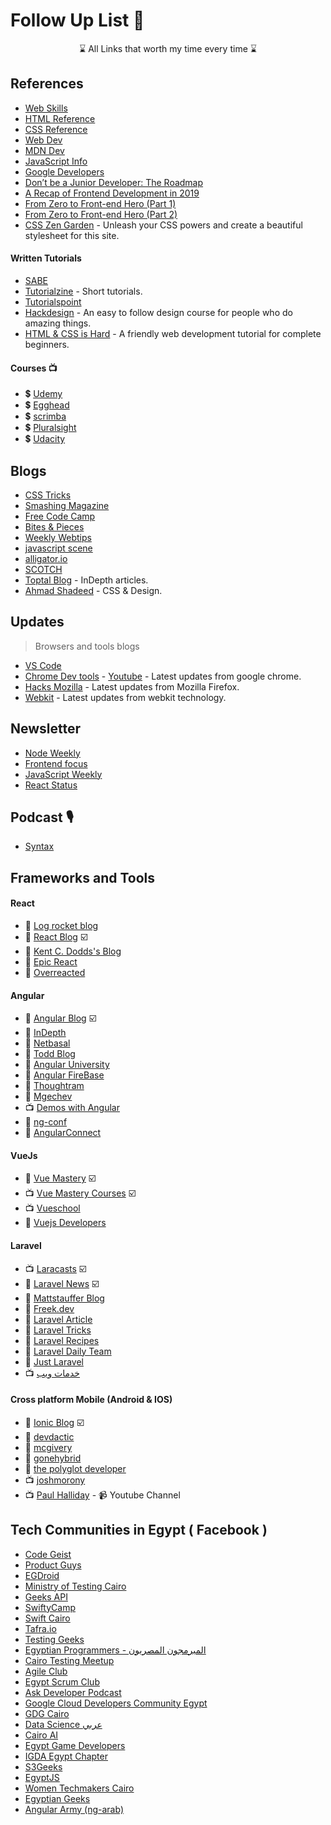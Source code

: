 # Follow Up List  📌

<p align="center">
⌛ All Links that worth my time every time ⌛
</p>

## References

- [Web Skills](https://andreasbm.github.io/web-skills/)
- [HTML Reference](http://htmlreference.io/)
- [CSS Reference](http://cssreference.io/)
- [Web Dev](https://web.dev/)
- [MDN Dev](https://developer.mozilla.org/en-US/)
- [JavaScript Info](https://javascript.info/)
- [Google Developers](https://developers.google.com/web/fundamentals)
- [Don’t be a Junior Developer: The Roadmap](https://zerotomastery.io/blog/dont-be-a-junior-developer-the-roadmap/)
- [A Recap of Frontend Development in 2019](https://levelup.gitconnected.com/a-recap-of-frontend-development-in-2019-1e7d07966d6c)
- [From Zero to Front-end Hero (Part 1)](https://www.freecodecamp.org/news/from-zero-to-front-end-hero-part-1-7d4f7f0bff02/)
- [From Zero to Front-end Hero (Part 2)](https://www.freecodecamp.org/news/from-zero-to-front-end-hero-part-2-adfa4824da9b/)
- [CSS Zen Garden](http://www.csszengarden.com) - Unleash your CSS powers and create a beautiful stylesheet for this site.

#### Written Tutorials

- [SABE](https://sabe.io/)
- [Tutorialzine](https://tutorialzine.com/) - Short tutorials.
- [Tutorialspoint](https://www.tutorialspoint.com/index.htm)
- [Hackdesign](https://hackdesign.org) - An easy to follow design course for people who do amazing things.
- [HTML & CSS is Hard](https://internetingishard.com/html-and-css/) - A friendly web development tutorial for complete beginners.

#### Courses 📺

- 💲 [Udemy](https://www.udemy.com/)
- 💲 [Egghead](https://egghead.io/)
- 💲 [scrimba](https://scrimba.com/)
- 💲 [Pluralsight](https://app.pluralsight.com/)
- 💲 [Udacity](https://www.udacity.com/)
## Blogs

- [CSS Tricks](https://css-tricks.com/)
- [Smashing Magazine](https://www.smashingmagazine.com/)
- [Free Code Camp](https://www.freecodecamp.org/news/)
- [Bites & Pieces](https://blog.bitsrc.io/)
- [Weekly Webtips](https://www.webtips.dev/)
- [javascript scene](https://medium.com/javascript-scene)
- [alligator.io](https://alligator.io/)
- [SCOTCH](https://scotch.io/)
- [Toptal Blog](https://www.toptal.com/blog) - InDepth articles.
- [Ahmad Shadeed](https://ishadeed.com/) - CSS & Design. 

## Updates
> Browsers and tools blogs

- [VS Code](https://code.visualstudio.com/updates)
- [Chrome Dev tools](https://developers.google.com/web/updates) - [Youtube](https://www.youtube.com/channel/UCnUYZLuoy1rq1aVMwx4aTzw) - Latest updates from google chrome.
- [Hacks Mozilla](https://hacks.mozilla.org/) - Latest updates from Mozilla Firefox.
- [Webkit](https://webkit.org/blog/) - Latest updates from webkit technology. 

## Newsletter

- [Node Weekly](https://nodeweekly.com/)
- [Frontend focus](https://frontendfoc.us/)
- [JavaScript Weekly](https://javascriptweekly.com/)
- [React Status](https://react.statuscode.com/)

## Podcast 🎙

- [Syntax](https://syntax.fm/)


## Frameworks and Tools
#### React

- 📰 [Log rocket blog](https://blog.logrocket.com/)
- 📰 [React Blog](https://reactjs.org/blog/) ☑️
- 📰 [Kent C. Dodds's Blog](https://kentcdodds.com/)
- 📰 [Epic React](https://epicreact.dev/articles)
- 📰 [Overreacted](https://overreacted.io/)

#### Angular

- 📰 [Angular Blog](https://blog.angular.io/) ☑️
- 📰 [InDepth](https://indepth.dev/)
- 📰 [Netbasal](https://netbasal.medium.com/)
- 📰 [Todd Blog](https://ultimatecourses.com/blog/)
- 📰 [Angular University](https://blog.angular-university.io/)
- 📰 [Angular FireBase](https://angularfirebase.com/lessons/)
- 📰 [Thoughtram](https://blog.thoughtram.io/categories/angular)
- 📰 [Mgechev](http://blog.mgechev.com/)
- 📺 [Demos with Angular](https://www.youtube.com/c/DemoswithAngular/videos)
- 📢 [ng-conf](https://www.youtube.com/channel/UCm9iiIfgmVODUJxINecHQkA)
- 📢 [AngularConnect](https://www.youtube.com/channel/UCzrskTiT_ObAk3xBkVxMz5g)

#### VueJs

- 📰 [Vue Mastery](https://medium.com/vue-mastery) ☑️
- 📺 [Vue Mastery Courses](https://www.vuemastery.com/) ☑️
- 📺 [Vueschool](https://vueschool.io/)
- 📰 [Vuejs Developers](https://vuejsdevelopers.com/)

#### Laravel

- 📺 [Laracasts](https://laracasts.com/) ☑️
- 📰 [Laravel News](https://laravel-news.com/) ☑️
- 📰 [Mattstauffer Blog](https://mattstauffer.com/blog/)
- 📰 [Freek.dev](https://freek.dev/)
- 📰 [Laravel Article](https://laravelarticle.com/)
- 📰 [Laravel Tricks](https://laravel-tricks.com/)
- 📰 [Laravel Recipes](http://laravel-recipes.com/)
- 📰 [Laravel Daily Team](https://laraveldaily.com/)
- 📰 [Just Laravel](http://justlaravel.com/)
- 📺 [خدمات ويب](https://5dmat-web.com/)

#### Cross platform Mobile (Android & IOS)

- 📰 [Ionic Blog](http://blog.ionic.io/) ☑️
- 📰 [devdactic](https://devdactic.com/devblog/)
- 📰 [mcgivery](http://mcgivery.com/)
- 📰 [gonehybrid](https://www.gonehybrid.com/)
- 📰 [the polyglot developer](https://www.thepolyglotdeveloper.com/)
- 📺 [joshmorony](https://www.youtube.com/c/JoshuaMorony/featured)
- 📺 [Paul Halliday](https://www.youtube.com/channel/UCYJ9O6X1oFt7YGXpfRwrcWg) - 📹 Youtube Channel

## Tech Communities in Egypt ( Facebook )

- [Code Geist](https://www.facebook.com/CodeGeist.CG/)
- [Product Guys](https://www.facebook.com/ProductGuys/)
- [EGDroid](https://www.facebook.com/egdroid/)
- [Ministry of Testing Cairo](https://www.facebook.com/ministryoftestcairo/)
- [Geeks API](https://www.facebook.com/GeeksAPI/)
- [SwiftyCamp](https://www.facebook.com/SwiftyCamp/)
- [Swift Cairo](https://www.facebook.com/swiftcairo/)
- [Tafra.io](https://www.facebook.com/tafraio/)
- [Testing Geeks](https://www.facebook.com/EGTestingGeeks/)
- [Egyptian Programmers - المبرمجون المصريون](https://www.facebook.com/EgyptianProgrammers/)
- [Cairo Testing Meetup](https://www.facebook.com/cairotestingmeetup/)
- [Agile Club](https://www.facebook.com/TheAgileClub/)
- [Egypt Scrum Club](https://www.facebook.com/egyptscrumclub/)
- [Ask Developer Podcast](https://www.facebook.com/askdeveloper/)
- [Google Cloud Developers Community Egypt](https://www.facebook.com/GCDCEgypt/)
- [GDG Cairo](https://www.facebook.com/GDGCairo/)
- [Data Science عربي](https://www.facebook.com/DataScienceArabi/)
- [Cairo AI](https://www.facebook.com/cairoaicommunity/)
- [Egypt Game Developers](https://www.facebook.com/egyptgamedevs/)
- [IGDA Egypt Chapter](https://www.facebook.com/IGDA.Egypt.Chapter/)
- [S3Geeks](https://www.facebook.com/S3Geeks/)
- [EgyptJS](https://www.facebook.com/EgyptJS/)
- [Women Techmakers Cairo](https://www.facebook.com/WTMCairo/)
- [Egyptian Geeks](https://www.facebook.com/groups/egyptian.geeks)
- [Angular Army (ng-arab)](https://www.facebook.com/groups/angular.army)
